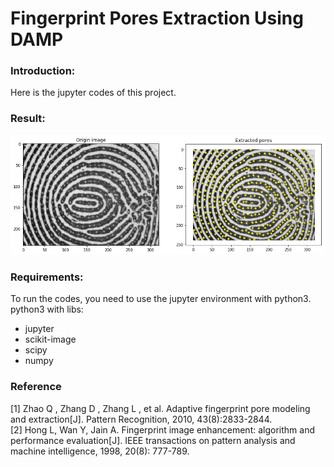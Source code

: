 # Fingerprint Pores Extraction Using DAMP

### Introduction:
Here is the jupyter codes of this project.

### Result:
![image 1](https://raw.githubusercontent.com/silist/fingerprint-pores/master/files/results/1.png)


### Requirements:  
To run the codes, you need to use the jupyter environment with python3.  
python3 with libs:  
+ jupyter
+ scikit-image
+ scipy
+ numpy

### Reference
[1]	Zhao Q , Zhang D , Zhang L , et al. Adaptive fingerprint pore modeling and extraction[J]. Pattern Recognition, 2010, 43(8):2833-2844.  
[2]	Hong L, Wan Y, Jain A. Fingerprint image enhancement: algorithm and performance evaluation[J]. IEEE transactions on pattern analysis and machine intelligence, 1998, 20(8): 777-789.
